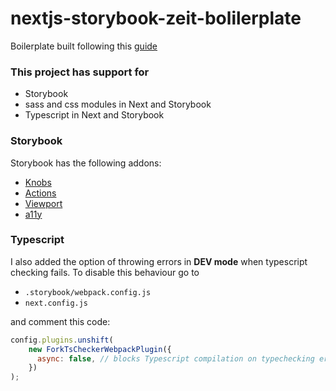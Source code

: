 # nextjs-storybook-zeit-bolilerplate
Boilerplate built following this <a href="https://dev.to/aprietof/next-js-typescript-storybook-the-really-simple-guide-2019-fei" target="_blank">guide</a>

### This project has support for
* Storybook
* sass and css modules in Next and Storybook
* Typescript in Next and Storybook

### Storybook
Storybook has the following addons:
* [Knobs](https://github.com/storybookjs/storybook/tree/master/addons/knobs)
* [Actions](https://github.com/storybookjs/storybook/tree/master/addons/actions)
* [Viewport](https://github.com/storybookjs/storybook/tree/master/addons/viewport)
* [a11y](https://github.com/storybookjs/storybook/tree/master/addons/a11y)

### Typescript
I also added the option of throwing errors in **DEV mode** when typescript checking fails. To disable this behaviour go to

* `.storybook/webpack.config.js`
* `next.config.js`

and comment this code:

```javascript
config.plugins.unshift(
    new ForkTsCheckerWebpackPlugin({
      async: false, // blocks Typescript compilation on typechecking error for DEV mode!
    })
);
```
